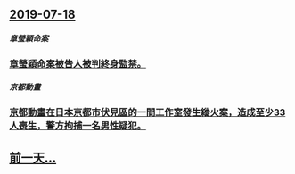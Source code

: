 ## [2019-07-18](/zh/news/2019/07/18/index.md)

##### 章瑩穎命案
### [章瑩穎命案被告人被判終身監禁。 ](/zh/news/2019/07/18/章瑩穎命案被告人被判終身監禁.md)
##### 京都動畫
### [京都動畫在日本京都市伏見區的一間工作室發生縱火案，造成至少33人喪生，警方拘捕一名男性疑犯。 ](/zh/news/2019/07/18/京都動畫在日本京都市伏見區的一間工作室發生縱火案-造成至少33人喪生-警方拘捕一名男性疑犯.md)
## [前一天...](/zh/news/2019/07/15/index.md)

